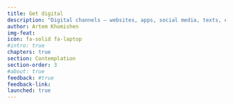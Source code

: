 ```yaml
---
title: Get digital
description: "Digital channels — websites, apps, social media, texts, email newsletters — are standard when it comes to government services and information. But just having an online presence isn't enough to qualify as 'going digital.'"
author: Artem Khomishen
img-feat: 
icon: fa-solid fa-laptop
#intro: true
chapters: true
section: Contemplation
section-order: 3
#about: true
feedback: #true
feedback-link: 
launched: true
---
```


